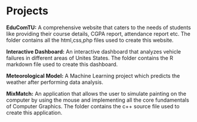 # Projects



**EduComTU:** A comprehensive website that caters to the needs of students like providing their course 
details, CGPA report, attendance report etc.
The folder contains all the html,css,php files used to create this website.

**Interactive Dashboard:** An interactive dashboard that analyzes vehicle failures in different areas of 
Unites States.
The folder contains the R markdown file used to create this dashboard.

**Meteorological Model:** A Machine Learning project which predicts the weather after performing data analysis.

**MixMatch:** An application that allows the user to simulate painting on the computer by using the mouse 
and implementing all the core fundamentals of Computer Graphics.
The folder contains the c++ source file used to create this application.
